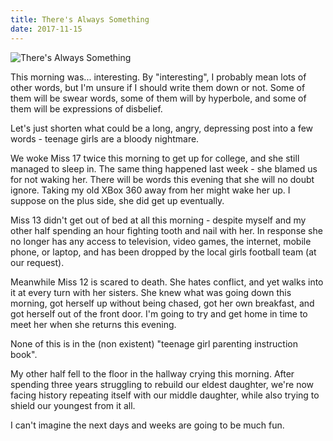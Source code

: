 ```yaml
---
title: There's Always Something
date: 2017-11-15
---
```


![There's Always Something](https://source.unsplash.com/di8ognBauG0/1600x900)

This morning was... interesting. By "interesting", I probably mean lots of other words, but I'm unsure if I should write them down or not. Some of them will be swear words, some of them will by hyperbole, and some of them will be expressions of disbelief.

Let's just shorten what could be a long, angry, depressing post into a few words - teenage girls are a bloody nightmare.

We woke Miss 17 twice this morning to get up for college, and she still managed to sleep in. The same thing happened last week - she blamed us for not waking her. There will be words this evening that she will no doubt ignore. Taking my old XBox 360 away from her might wake her up. I suppose on the plus side, she  did get up eventually.

Miss 13 didn't get out of bed at all this morning - despite myself and my other half spending an hour fighting tooth and nail with her. In response she no longer has any access to television, video games, the internet, mobile phone, or laptop, and has been dropped by the local girls football team (at our request).

Meanwhile Miss 12 is scared to death. She hates conflict, and yet walks into it at every turn with her sisters. She knew what was going down this morning, got herself up without being chased, got her own breakfast, and got herself out of the front door. I'm going to try and get home in time to meet her when she returns this evening.

None of this is in the (non existent) "teenage girl parenting instruction book".

My other half fell to the floor in the hallway crying this morning. After spending three years struggling to rebuild our eldest daughter, we're now facing history repeating itself with our middle daughter, while also trying to shield our youngest from it all.

I can't imagine the next days and weeks are going to be much fun.